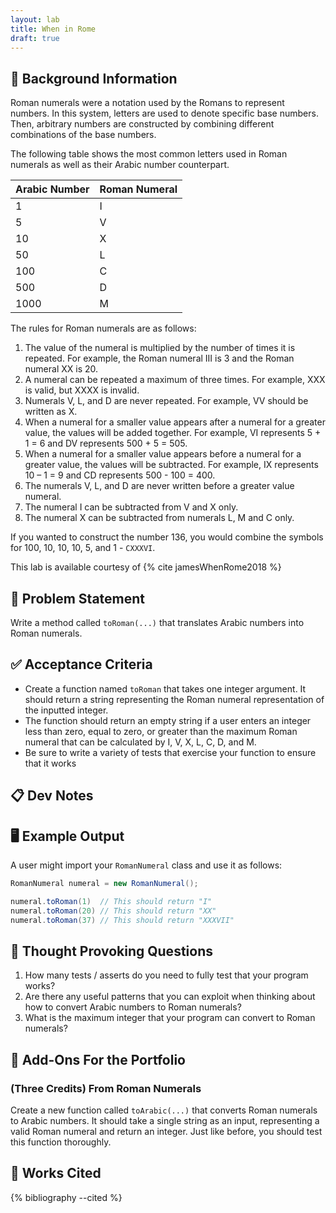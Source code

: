 ```yaml
---
layout: lab
title: When in Rome
draft: true
---
```


## 🔖 Background Information

Roman numerals were a notation used by the Romans to represent numbers. In this system, letters are used to denote specific base numbers. Then, arbitrary numbers are constructed by combining different combinations of the base numbers.

The following table shows the most common letters used in Roman numerals as well as their Arabic number counterpart.

| Arabic Number | Roman Numeral |
|----------------|---------------|
| 1 | I |
| 5 | V |
| 10 | X |
| 50 | L |
| 100 | C |
| 500 | D |
| 1000 | M |

The rules for Roman numerals are as follows:

1. The value of the numeral is multiplied by the number of times it is repeated. For example, the Roman numeral III is 3 and the Roman numeral XX is 20.
2. A numeral can be repeated a maximum of three times. For example, XXX is valid, but XXXX is invalid.
3. Numerals V, L, and D are never repeated. For example, VV should be written as X.
4. When a numeral for a smaller value appears after a numeral for a greater value, the values will be added together. For example, VI represents 5 + 1 = 6 and DV represents 500 + 5 = 505.
5. When a numeral for a smaller value appears before a numeral for a greater value, the values will be subtracted. For example, IX represents 10 – 1 = 9 and CD represents 500 - 100 = 400.
6. The numerals V, L, and D are never written before a greater value numeral.
7. The numeral I can be subtracted from V and X only.
8. The numeral X can be subtracted from numerals L, M and C only.

If you wanted to construct the number 136, you would combine the symbols for 100, 10, 10, 10, 5, and 1 - `CXXXVI`.

This lab is available courtesy of {% cite jamesWhenRome2018 %}

## 🎯 Problem Statement

Write a method called `toRoman(...)` that translates Arabic numbers into Roman numerals.

## ✅ Acceptance Criteria

* Create a function named `toRoman` that takes one integer argument. It should return a string representing the Roman numeral representation of the inputted integer.
* The function should return an empty string if a user enters an integer less than zero, equal to zero, or greater than the maximum Roman numeral that can be calculated by I, V, X, L, C, D, and M.
* Be sure to write a variety of tests that exercise your function to ensure that it works

## 📋 Dev Notes

## 🖥️ Example Output

A user might import your `RomanNumeral` class and use it as follows:

```java
RomanNumeral numeral = new RomanNumeral();

numeral.toRoman(1)  // This should return "I"
numeral.toRoman(20) // This should return "XX"
numeral.toRoman(37) // This should return "XXXVII"
```

## 📝 Thought Provoking Questions

1. How many tests / asserts do you need to fully test that your program works?
2. Are there any useful patterns that you can exploit when thinking about how to convert Arabic numbers to Roman numerals?
3. What is the maximum integer that your program can convert to Roman numerals?

## 💼 Add-Ons For the Portfolio

### (Three Credits) From Roman Numerals

Create a new function called `toArabic(...)` that converts Roman numerals to Arabic numbers. It should take a single string as an input, representing a valid Roman numeral and return an integer. Just like before, you should test this function thoroughly.

## 📘 Works Cited

{% bibliography --cited %}
